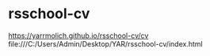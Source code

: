 # rsschool-cv
https://yarrmolich.github.io/rsschool-cv/cv
file:///C:/Users/Admin/Desktop/YAR/rsschool-cv/index.html
